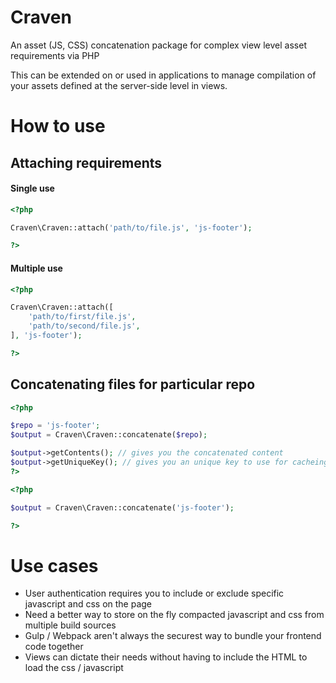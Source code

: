 # Craven
An asset (JS, CSS) concatenation package for complex view level asset requirements via PHP

This can be extended on or used in applications to manage compilation of your assets defined at the server-side level in views.

# How to use

## Attaching requirements
#### Single use
```php
<?php

Craven\Craven::attach('path/to/file.js', 'js-footer');

?>
```

#### Multiple use
```php
<?php

Craven\Craven::attach([
	'path/to/first/file.js',
	'path/to/second/file.js',
], 'js-footer');

?>
```

## Concatenating files for particular repo
```php
<?php

$repo = 'js-footer';
$output = Craven\Craven::concatenate($repo);

$output->getContents(); // gives you the concatenated content
$output->getUniqueKey(); // gives you an unique key to use for cacheing
?>
```

```php
<?php

$output = Craven\Craven::concatenate('js-footer');

?>
```

# Use cases

* User authentication requires you to include or exclude specific javascript and css on the page
* Need a better way to store on the fly compacted javascript and css from multiple build sources
* Gulp / Webpack aren't always the securest way to bundle your frontend code together
* Views can dictate their needs without having to include the HTML to load the css / javascript
